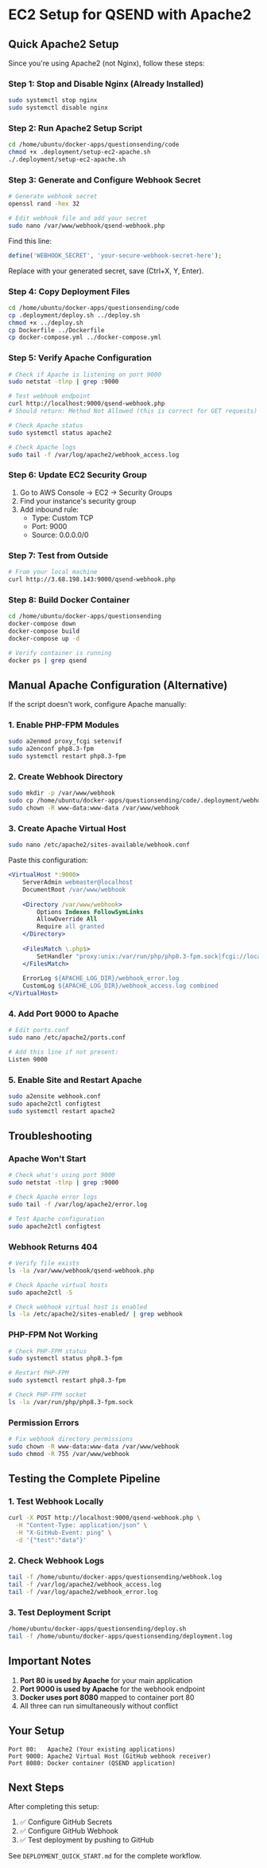 # EC2 Setup for QSEND with Apache2

## Quick Apache2 Setup

Since you're using Apache2 (not Nginx), follow these steps:

### Step 1: Stop and Disable Nginx (Already Installed)

```bash
sudo systemctl stop nginx
sudo systemctl disable nginx
```

### Step 2: Run Apache2 Setup Script

```bash
cd /home/ubuntu/docker-apps/questionsending/code
chmod +x .deployment/setup-ec2-apache.sh
./.deployment/setup-ec2-apache.sh
```

### Step 3: Generate and Configure Webhook Secret

```bash
# Generate webhook secret
openssl rand -hex 32

# Edit webhook file and add your secret
sudo nano /var/www/webhook/qsend-webhook.php
```

Find this line:
```php
define('WEBHOOK_SECRET', 'your-secure-webhook-secret-here');
```

Replace with your generated secret, save (Ctrl+X, Y, Enter).

### Step 4: Copy Deployment Files

```bash
cd /home/ubuntu/docker-apps/questionsending/code
cp .deployment/deploy.sh ../deploy.sh
chmod +x ../deploy.sh
cp Dockerfile ../Dockerfile
cp docker-compose.yml ../docker-compose.yml
```

### Step 5: Verify Apache Configuration

```bash
# Check if Apache is listening on port 9000
sudo netstat -tlnp | grep :9000

# Test webhook endpoint
curl http://localhost:9000/qsend-webhook.php
# Should return: Method Not Allowed (this is correct for GET requests)

# Check Apache status
sudo systemctl status apache2

# Check Apache logs
sudo tail -f /var/log/apache2/webhook_access.log
```

### Step 6: Update EC2 Security Group

1. Go to AWS Console → EC2 → Security Groups
2. Find your instance's security group
3. Add inbound rule:
   - Type: Custom TCP
   - Port: 9000
   - Source: 0.0.0.0/0

### Step 7: Test from Outside

```bash
# From your local machine
curl http://3.68.198.143:9000/qsend-webhook.php
```

### Step 8: Build Docker Container

```bash
cd /home/ubuntu/docker-apps/questionsending
docker-compose down
docker-compose build
docker-compose up -d

# Verify container is running
docker ps | grep qsend
```

## Manual Apache Configuration (Alternative)

If the script doesn't work, configure Apache manually:

### 1. Enable PHP-FPM Modules

```bash
sudo a2enmod proxy_fcgi setenvif
sudo a2enconf php8.3-fpm
sudo systemctl restart php8.3-fpm
```

### 2. Create Webhook Directory

```bash
sudo mkdir -p /var/www/webhook
sudo cp /home/ubuntu/docker-apps/questionsending/code/.deployment/webhook-server.php /var/www/webhook/qsend-webhook.php
sudo chown -R www-data:www-data /var/www/webhook
```

### 3. Create Apache Virtual Host

```bash
sudo nano /etc/apache2/sites-available/webhook.conf
```

Paste this configuration:

```apache
<VirtualHost *:9000>
    ServerAdmin webmaster@localhost
    DocumentRoot /var/www/webhook
    
    <Directory /var/www/webhook>
        Options Indexes FollowSymLinks
        AllowOverride All
        Require all granted
    </Directory>
    
    <FilesMatch \.php$>
        SetHandler "proxy:unix:/var/run/php/php8.3-fpm.sock|fcgi://localhost"
    </FilesMatch>
    
    ErrorLog ${APACHE_LOG_DIR}/webhook_error.log
    CustomLog ${APACHE_LOG_DIR}/webhook_access.log combined
</VirtualHost>
```

### 4. Add Port 9000 to Apache

```bash
# Edit ports.conf
sudo nano /etc/apache2/ports.conf

# Add this line if not present:
Listen 9000
```

### 5. Enable Site and Restart Apache

```bash
sudo a2ensite webhook.conf
sudo apache2ctl configtest
sudo systemctl restart apache2
```

## Troubleshooting

### Apache Won't Start

```bash
# Check what's using port 9000
sudo netstat -tlnp | grep :9000

# Check Apache error logs
sudo tail -f /var/log/apache2/error.log

# Test Apache configuration
sudo apache2ctl configtest
```

### Webhook Returns 404

```bash
# Verify file exists
ls -la /var/www/webhook/qsend-webhook.php

# Check Apache virtual hosts
sudo apache2ctl -S

# Check webhook virtual host is enabled
ls -la /etc/apache2/sites-enabled/ | grep webhook
```

### PHP-FPM Not Working

```bash
# Check PHP-FPM status
sudo systemctl status php8.3-fpm

# Restart PHP-FPM
sudo systemctl restart php8.3-fpm

# Check PHP-FPM socket
ls -la /var/run/php/php8.3-fpm.sock
```

### Permission Errors

```bash
# Fix webhook directory permissions
sudo chown -R www-data:www-data /var/www/webhook
sudo chmod -R 755 /var/www/webhook
```

## Testing the Complete Pipeline

### 1. Test Webhook Locally

```bash
curl -X POST http://localhost:9000/qsend-webhook.php \
  -H "Content-Type: application/json" \
  -H "X-GitHub-Event: ping" \
  -d '{"test":"data"}'
```

### 2. Check Webhook Logs

```bash
tail -f /home/ubuntu/docker-apps/questionsending/webhook.log
tail -f /var/log/apache2/webhook_access.log
tail -f /var/log/apache2/webhook_error.log
```

### 3. Test Deployment Script

```bash
/home/ubuntu/docker-apps/questionsending/deploy.sh
tail -f /home/ubuntu/docker-apps/questionsending/deployment.log
```

## Important Notes

1. **Port 80 is used by Apache** for your main application
2. **Port 9000 is used by Apache** for the webhook endpoint
3. **Docker uses port 8080** mapped to container port 80
4. All three can run simultaneously without conflict

## Your Setup

```
Port 80:   Apache2 (Your existing applications)
Port 9000: Apache2 Virtual Host (GitHub webhook receiver)
Port 8080: Docker container (QSEND application)
```

## Next Steps

After completing this setup:

1. ✅ Configure GitHub Secrets
2. ✅ Configure GitHub Webhook
3. ✅ Test deployment by pushing to GitHub

See `DEPLOYMENT_QUICK_START.md` for the complete workflow.

